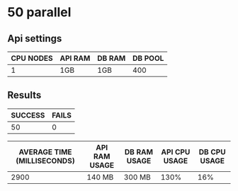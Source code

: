 # 50 parallel

## Api settings

| CPU NODES | API RAM | DB RAM | DB POOL |
| --------- | ------- | ------ | ------- |
| 1         | 1GB     | 1GB    | 400     |

## Results

| SUCCESS | FAILS |
| ------- | ----- |
| 50      | 0     |

| AVERAGE TIME (MILLISECONDS) | API RAM USAGE | DB RAM USAGE | API CPU USAGE | DB CPU USAGE |
| --------------------------- | ------------- | ------------ | ------------- | ------------ |
| 2900                        | 140 MB        | 300 MB       | 130%          | 16%          |
